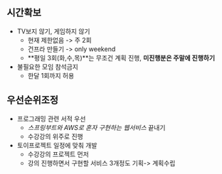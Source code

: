 ## 시간확보
  * TV보지 않기, 게임하지 않기 
    * 현재 제한없음 -> 주 2회
    * 건프라 만들기 -> only weekend
    * **평일 3회(화,수,목)**는 무조건 계획 진행, **미진행분은 주말에 진행하기**
  * 불필요한 모임 참석금지
    * 한달 1회까지 허용
    
## 우선순위조정
  - 프로그래밍 관련 서적 우선
    - *스프링부트와 AWS로 혼자 구현하는 웹서비스*  끝내기
    - 수강강의 위주로 진행
  - 토이프로젝트 일정에 맞춰 개발
    - 수강강의 프로젝트 먼저
    - 강의 진행하면서 구현할 서비스 3개정도 기획-> 계획수립

